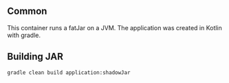## Common
This container runs a fatJar on a JVM. The application was created in Kotlin with gradle.

## Building JAR
```
gradle clean build application:shadowJar
```

